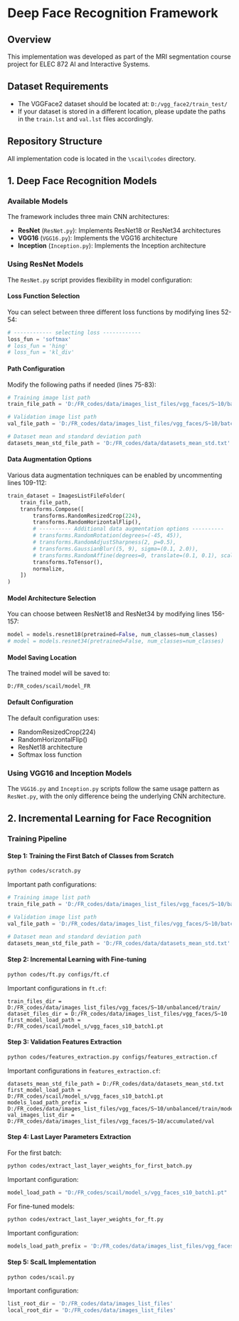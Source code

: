 # Deep Face Recognition Framework

## Overview
This implementation was developed as part of the MRI segmentation course project for ELEC 872 AI and Interactive Systems.
## Dataset Requirements
- The VGGFace2 dataset should be located at: `D:/vgg_face2/train_test/`
- If your dataset is stored in a different location, please update the paths in the `train.lst` and `val.lst` files accordingly.

## Repository Structure
All implementation code is located in the `\scail\codes` directory.

## 1. Deep Face Recognition Models

### Available Models
The framework includes three main CNN architectures:
- **ResNet** (`ResNet.py`): Implements ResNet18 or ResNet34 architectures
- **VGG16** (`VGG16.py`): Implements the VGG16 architecture
- **Inception** (`Inception.py`): Implements the Inception architecture

### Using ResNet Models
The `ResNet.py` script provides flexibility in model configuration:

#### Loss Function Selection
You can select between three different loss functions by modifying lines 52-54:
```python
# ------------ selecting loss ------------
loss_fun = 'softmax'
# loss_fun = 'hing'
# loss_fun = 'kl_div'
```

#### Path Configuration
Modify the following paths if needed (lines 75-83):
```python
# Training image list path
train_file_path = 'D:/FR_codes/data/images_list_files/vgg_faces/S~10/batch1/train.lst'

# Validation image list path
val_file_path = 'D:/FR_codes/data/images_list_files/vgg_faces/S~10/batch1/val.lst'

# Dataset mean and standard deviation path
datasets_mean_std_file_path = 'D:/FR_codes/data/datasets_mean_std.txt'
```

#### Data Augmentation Options
Various data augmentation techniques can be enabled by uncommenting lines 109-112:
```python
train_dataset = ImagesListFileFolder(
    train_file_path,
    transforms.Compose([
        transforms.RandomResizedCrop(224),
        transforms.RandomHorizontalFlip(),
        # ---------- Additional data augmentation options ----------
        # transforms.RandomRotation(degrees=(-45, 45)),
        # transforms.RandomAdjustSharpness(2, p=0.5),
        # transforms.GaussianBlur((5, 9), sigma=(0.1, 2.0)),
        # transforms.RandomAffine(degrees=0, translate=(0.1, 0.1), scale=(0.2, 0.5)),
        transforms.ToTensor(),
        normalize,
    ])
)
```

#### Model Architecture Selection
You can choose between ResNet18 and ResNet34 by modifying lines 156-157:
```python
model = models.resnet18(pretrained=False, num_classes=num_classes)
# model = models.resnet34(pretrained=False, num_classes=num_classes)
```

#### Model Saving Location
The trained model will be saved to:
```
D:/FR_codes/scail/model_FR
```

#### Default Configuration
The default configuration uses:
- RandomResizedCrop(224)
- RandomHorizontalFlip()
- ResNet18 architecture
- Softmax loss function

### Using VGG16 and Inception Models
The `VGG16.py` and `Inception.py` scripts follow the same usage pattern as `ResNet.py`, with the only difference being the underlying CNN architecture.

## 2. Incremental Learning for Face Recognition

### Training Pipeline

#### Step 1: Training the First Batch of Classes from Scratch
```bash
python codes/scratch.py
```

Important path configurations:
```python
# Training image list path
train_file_path = 'D:/FR_codes/data/images_list_files/vgg_faces/S~10/batch1/train.lst'

# Validation image list path
val_file_path = 'D:/FR_codes/data/images_list_files/vgg_faces/S~10/batch1/val.lst'

# Dataset mean and standard deviation path
datasets_mean_std_file_path = 'D:/FR_codes/data/datasets_mean_std.txt'
```

#### Step 2: Incremental Learning with Fine-tuning
```bash
python codes/ft.py configs/ft.cf
```

Important configurations in `ft.cf`:
```
train_files_dir = D:/FR_codes/data/images_list_files/vgg_faces/S~10/unbalanced/train/
dataset_files_dir = D:/FR_codes/data/images_list_files/vgg_faces/S~10
first_model_load_path = D:/FR_codes/scail/model_s/vgg_faces_s10_batch1.pt
```

#### Step 3: Validation Features Extraction
```bash
python codes/features_extraction.py configs/features_extraction.cf
```

Important configurations in `features_extraction.cf`:
```
datasets_mean_std_file_path = D:/FR_codes/data/datasets_mean_std.txt
first_model_load_path = D:/FR_codes/scail/model_s/vgg_faces_s10_batch1.pt
models_load_path_prefix = D:/FR_codes/data/images_list_files/vgg_faces/S~10/unbalanced/train/model_ft/ift_vgg_faces_s10_5k_b
val_images_list_dir = D:/FR_codes/data/images_list_files/vgg_faces/S~10/accumulated/val
```

#### Step 4: Last Layer Parameters Extraction
For the first batch:
```bash
python codes/extract_last_layer_weights_for_first_batch.py
```

Important configuration:
```python
model_load_path = "D:/FR_codes/scail/model_s/vgg_faces_s10_batch1.pt"
```

For fine-tuned models:
```bash
python codes/extract_last_layer_weights_for_ft.py
```

Important configuration:
```python
models_load_path_prefix = 'D:/FR_codes/data/images_list_files/vgg_faces/S~10/unbalanced/train/model_ft/ift_vgg_faces_s10_5k_b'
```

#### Step 5: ScaIL Implementation
```bash
python codes/scail.py
```

Important configuration:
```python
list_root_dir = 'D:/FR_codes/data/images_list_files'
local_root_dir = 'D:/FR_codes/data/images_list_files'
```


